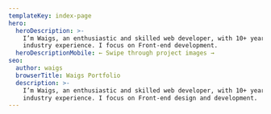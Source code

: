 ```yaml
---
templateKey: index-page
hero:
  heroDescription: >-
    I’m Waigs, an enthusiastic and skilled web developer, with 10+ years of
    industry experience. I focus on Front-end development.
  heroDescriptionMobile: ← Swipe through project images →
seo:
  author: waigs
  browserTitle: Waigs Portfolio
  description: >-
    I’m Waigs, an enthusiastic and skilled web developer, with 10+ years of
    industry experience. I focus on Front-end design and development.
---
```


